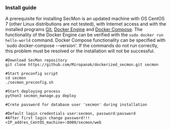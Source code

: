 ### Install guide
A prerequisite for installing SecMon is an updated machine with OS CentOS 7 (other Linux distributions are not tested), with Internet access and with the installed programs [Git](https://github.com/), [Docker Engine](https://docs.docker.com/engine/install/) and [Docker Compose](https://docs.docker.com/compose/install/). The functionality of the Docker Engine can be verified with the `sudo docker run hello-world` command. Docker Compose functionality can be specified with `sudo docker-compose --version'. If the commands do not run correctly, this problem must be resolved or the installation will not be successful.

```
#Download SecMon repository
git clone https://github.com/Miropanak/dockerized_secmon.git secmon

#Start preconfig script
cd secmon
./secmon_preconfig.sh

#Start deploying process
python3 secmon_manage.py deploy

#Crete password for database user 'secmon' during installation

#Default login credentials user:secmon, password:password
#After first login change password!!!
<IP_addres_CentOS_machine>:8080/secmon/web
```
